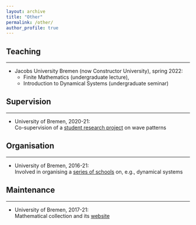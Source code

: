 ```yaml
---
layout: archive
title: "Other"
permalink: /other/
author_profile: true
---
```



## Teaching
---
- Jacobs University Bremen (now Constructor University), spring 2022:
  - Finite Mathematics (undergraduate lecture),
  - Introduction to Dynamical Systems (undergraduate seminar)


## Supervision
---
- University of Bremen, 2020-21:<br>
Co-supervision of a [student research project]("https://www.uni-bremen.de/en/fb3/studies-teaching/student-research-projects-in-mathematics/assigned-and-completed-projects/wave-patterns-in-cellular-automata-for-excitable-media") on wave patterns

## Organisation
---
- University of Bremen, 2016-21:<br>
Involved in organising a [series of schools](https://www.uni-bremen.de/dynamical-systems/past-events/bremen-summer-and-winter-schools-on-dynamical-systems) on, e.g.,  dynamical systems

## Maintenance
---
- University of Bremen, 2017-21:<br>
Mathematical collection and its [website]("https://www.uni-bremen.de/appanalysis/mathematical-collection/")


